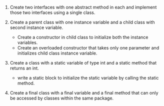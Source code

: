 1. Create two interfaces with one abstract method in each and implement those two interfaces using a single class.

2. Create a parent class with one instance variable and a child class with second instance variable.
    - Create a constructor in child class to initialize both the instance variables.
    - Create an overloaded constructor that takes only one parameter and initializes child class instance variable.

3. Create a class with a static variable of type int and a static method that returns an int.
    - write a static block to initialize the static variable by calling the static method.

4. Create a final class with a final variable and a final method that can only be accessed by classes within the same package.
